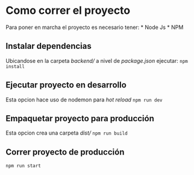 #   Como correr el proyecto

Para poner en marcha el proyecto es necesario tener:
    * Node Js
    * NPM

## Instalar dependencias
Ubicandose en la carpeta *backend/* a nivel de *package.json* ejecutar:
`npm install`

## Ejecutar proyecto en desarrollo
Esta opcion hace uso de nodemon para *hot reload*
`npm run dev`

## Empaquetar proyecto para producción
Esta opcion crea una carpeta *dist/*
`npm run build`

## Correr proyecto de producción
`npm run start` 


